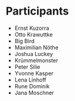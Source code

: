 # Participants

* Ernst Kuzorra
* Otto Krawuttke
* Big Bird
* Maximilian Nöthe
* Joshua Luckey
* Krümmelmonster
* Peter Silie
* Yvonne Kasper
* Lena Linhoff
* Rune Dominik
* Jana Moschner

